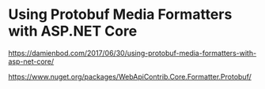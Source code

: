 # Using Protobuf Media Formatters with ASP.NET Core

https://damienbod.com/2017/06/30/using-protobuf-media-formatters-with-asp-net-core/

https://www.nuget.org/packages/WebApiContrib.Core.Formatter.Protobuf/
